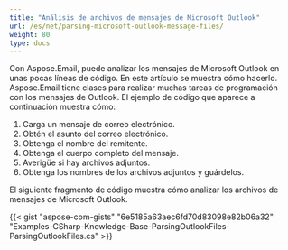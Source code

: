 ```yaml
---
title: "Análisis de archivos de mensajes de Microsoft Outlook"
url: /es/net/parsing-microsoft-outlook-message-files/
weight: 80
type: docs
---
```



Con Aspose.Email, puede analizar los mensajes de Microsoft Outlook en unas pocas líneas de código. En este artículo se muestra cómo hacerlo. Aspose.Email tiene clases para realizar muchas tareas de programación con los mensajes de Outlook. El ejemplo de código que aparece a continuación muestra cómo:

1. Carga un mensaje de correo electrónico.
1. Obtén el asunto del correo electrónico.
1. Obtenga el nombre del remitente.
1. Obtenga el cuerpo completo del mensaje.
1. Averigüe si hay archivos adjuntos.
1. Obtenga los nombres de los archivos adjuntos y guárdelos.

El siguiente fragmento de código muestra cómo analizar los archivos de mensajes de Microsoft Outlook.



{{< gist "aspose-com-gists" "6e5185a63aec6fd70d83098e82b06a32" "Examples-CSharp-Knowledge-Base-ParsingOutlookFiles-ParsingOutlookFiles.cs" >}}
